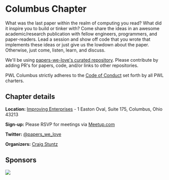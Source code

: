 # Columbus Chapter

What was the last paper within the realm of computing you read? What did it inspire you to build or tinker with? Come share the ideas in an awesome academic/research publication with fellow engineers, programmers, and paper-readers. Lead a session and show off code that you wrote that implements these ideas or just give us the lowdown about the paper. Otherwise, just come, listen, learn, and discuss.

We'll be using [papers-we-love's curated repository](https://github.com/papers-we-love/papers-we-love). Please contribute by adding PR's for papers, code, and/or links to other repositories.

PWL Columbus strictly adheres to the [Code of Conduct](https://github.com/papers-we-love/papers-we-love/blob/master/CODE_OF_CONDUCT.md) set forth by all PWL charters.

<h2>Chapter details</h2>

<strong>Location:</strong>
[Improving Enterprises](https://www.google.com/maps/place/1+Easton+Oval,+Columbus,+OH+43219/@40.0456549,-82.907677,17z/) - 1 Easton Oval, Suite 175, Columbus, Ohio 43213

<p>
<strong>Sign-up:</strong>
Please RSVP for meetings via <a href="http://www.meetup.com/Papers-We-Love-Columbus/">Meetup.com</a>
</p>
<p>
<strong>Twitter:</strong>
<a href="https://twitter.com/PapersWeLoveCMH">@papers_we_love</a>
</p>
<p>
<strong>Organizers:</strong>
<a href="https://twitter.com/craigstuntz">Craig Stuntz</a>
</p>
<h2>Sponsors</h2>
<p class="sponsor">
<a href="http://improvingenterprises.com/"><img src="http://www.improvingenterprises.com/wp-content/uploads/2013/01/Improving-logo-JPEG1.jpg" class="sponsor" /></a>
</p>
